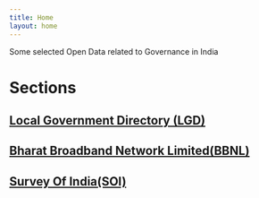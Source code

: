 ```yaml
---
title: Home
layout: home
---
```


Some selected Open Data related to Governance in India

# Sections

## [Local Government Directory (LGD)](lgd/)

## [Bharat Broadband Network Limited(BBNL)](bbnl/)

## [Survey Of India(SOI)](maps/SOI/)

